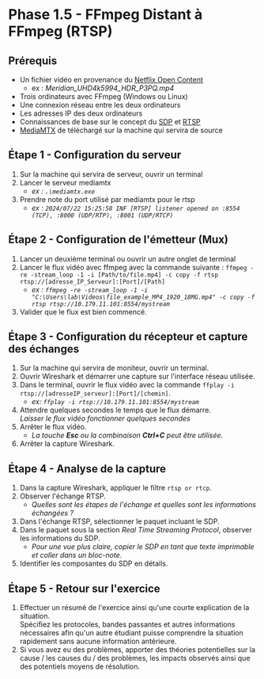 # Phase 1.5 - FFmpeg Distant à FFmpeg (RTSP)

## Prérequis
- Un fichier vidéo en provenance du [Netflix Open Content](https://opencontent.netflix.com/)
    - ex : *Meridian_UHD4k5994_HDR_P3PQ.mp4*
- Trois ordinateurs avec FFmpeg (Windows ou Linux)
- Une connexion réseau entre les deux ordinateurs
- Les adresses IP des deux ordinateurs
- Connaissances de base sur le concept du [SDP](https://en.wikipedia.org/wiki/Session_Description_Protocol) et [RTSP](https://www.rfc-editor.org/info/rfc2326)
- [MediaMTX](https://github.com/bluenviron/mediamtx/releases/latest) de téléchargé sur la machine qui servira de source

## Étape 1 - Configuration du serveur
1. Sur la machine qui servira de serveur, ouvrir un terminal
2. Lancer le serveur mediamtx
    - *ex : `.\mediamtx.exe`*
3. Prendre note du port utilisé par mediamtx pour le rtsp
    - *ex : `2024/07/22 15:25:58 INF [RTSP] listener opened on :8554 (TCP), :8000 (UDP/RTP), :8001 (UDP/RTCP)`*

## Étape 2 - Configuration de l'émetteur (Mux)
1. Lancer un deuxième terminal ou ouvrir un autre onglet de terminal
2. Lancer le flux vidéo avec ffmpeg avec la commande suivante : `ffmpeg -re -stream_loop -1 -i [Path/to/file.mp4] -c copy -f rtsp rtsp://[adresse_IP_Serveur]:[Port]/[Path]`
    - *ex : `ffmpeg -re -stream_loop -1 -i "C:\Users\lab\Videos\file_example_MP4_1920_18MG.mp4" -c copy -f rtsp rtsp://10.179.11.101:8554/mystream`*
3. Valider que le flux est bien commencé.

## Étape 3 - Configuration du récepteur et capture des échanges
1. Sur la machine qui servira de moniteur, ouvrir un terminal.
2. Ouvrir Wireshark et démarrer une capture sur l'interface réseau utilisée.
3. Dans le terminal, ouvrir le flux vidéo avec la commande `ffplay -i rtsp://[adresseIP_serveur]:[Port]/[chemin]`.
    - *ex: `ffplay -i rtsp://10.179.11.101:8554/mystream`*
4. Attendre quelques secondes le temps que le flux démarre.\
*Laisser le flux vidéo fonctionner quelques secondes*
5. Arrêter le flux vidéo.
    - *La touche **Esc** ou la combinaison ***Ctrl+C*** peut être utilisée.*
6. Arrêter la capture Wireshark.

## Étape 4 - Analyse de la capture
1. Dans la capture Wireshark, appliquer le filtre `rtsp or rtcp`.
2. Observer l'échange RTSP.
    - *Quelles sont les étapes de l'échange et quelles sont les informations échangées ?*
3. Dans l'échange RTSP, sélectionner le paquet incluant le SDP.
4. Dans le paquet sous la section *Real Time Streaming Protocol*, observer les informations du SDP.
    - *Pour une vue plus claire, copier le SDP en tant que texte imprimable et coller dans un bloc-note.*
5. Identifier les composantes du SDP en détails.

## Étape 5 - Retour sur l'exercice
1. Effectuer un résumé de l'exercice ainsi qu'une courte explication de la situation.\
Spécifiez les protocoles, bandes passantes et autres informations nécessaires afin qu'un autre étudiant puisse comprendre la situation rapidement sans aucune information antérieure.
2. Si vous avez eu des problèmes, apporter des théories potentielles sur la cause / les causes du / des problèmes, les impacts observés ainsi que des potentiels moyens de résolution.